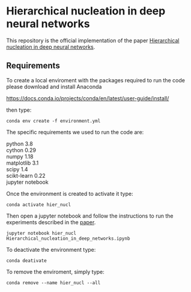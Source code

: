 # Hierarchical nucleation in deep neural networks

This repository is the official implementation of the paper [Hierarchical nucleation in deep neural networks](https://arxiv.org/abs/2007.03506).

## Requirements

To create a local enviroment with the packages required to run the code please download and install Anaconda

https://docs.conda.io/projects/conda/en/latest/user-guide/install/

then type:

```setup
conda env create -f environment.yml
```

The specific requirements we used to run the code are:

python 3.8\
cython 0.29\
numpy 1.18\
matplotlib 3.1\
scipy 1.4\
scikt-learn 0.22\
jupyter notebook

Once the environment is created to activate it type:

```setup
conda activate hier_nucl
```
Then open a jupyter notebook and follow the instructions to run the experiments described in the [paper](https://arxiv.org/abs/2007.03506).

```setup
jupyter notebook hier_nucl Hierarchical_nucleation_in_deep_networks.ipynb
```

To deactivate the environment type:

```setup
conda deativate
```

To remove the enviroment, simply type:

```setup
conda remove --name hier_nucl --all
```
